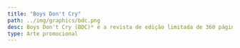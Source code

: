 ```yaml
---
title: "Boys Don't Cry"
path: ../img/graphics/bdc.png
desc: Boys Don't Cry (BDC)* é a revista de edição limitada de 360 páginas criada por Frank Ocean que serve como uma peça complementar ao seu álbum *Blonde*. A revista é uma compilação de escritos e fotografias, alguns dos quais são de outras celebridades, como Kanye West, A$AP Rocky e Tyler, The Creator. Além de destacar a estética visual e a visão artística de Ocean, BDC oferece uma reflexão profunda sobre suas influências e o processo criativo que moldou seu trabalho. A revista se tornou um item de colecionador, apreciada tanto por fãs quanto por críticos.
type: Arte promocional
---
```

